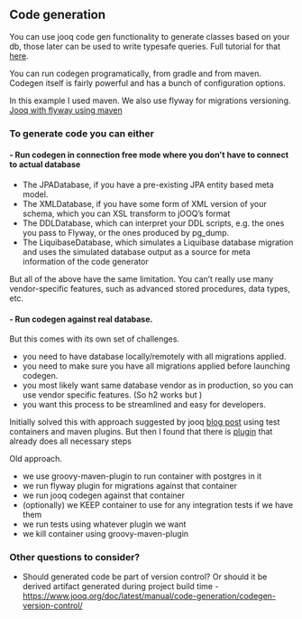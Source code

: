## Code generation

You can use jooq code gen functionality to generate classes based on your db, those later can be used to write typesafe
queries.
Full tutorial for that [here](https://www.jooq.org/doc/latest/manual/code-generation/codegen-configuration/).

You can run codegen programatically, from gradle and from maven. Codegen itself is fairly powerful and has a bunch of
configuration options.

In this example I used maven. We also use flyway for migrations
versioning. [Jooq with flyway using maven](https://www.jooq.org/doc/latest/manual/getting-started/tutorials/jooq-with-flyway/)

### To generate code you can either

#### - Run codegen in connection free mode where you don't have to connect to actual database

- The JPADatabase, if you have a pre-existing JPA entity based meta model.
- The XMLDatabase, if you have some form of XML version of your schema, which you can XSL transform to jOOQ’s format
- The DDLDatabase, which can interpret your DDL scripts, e.g. the ones you pass to Flyway, or the ones produced by
  pg_dump.
- The LiquibaseDatabase, which simulates a Liquibase database migration and uses the simulated database output as a
  source for meta information of the code generator

But all of the above have the same limitation. You can’t really use many vendor-specific features, such as advanced
stored procedures, data types, etc.

#### - Run codegen against real database.

But this comes with its own set of challenges.

- you need to have database locally/remotely with all migrations applied.
- you need to make sure you have all migrations applied before launching codegen.
- you most likely want same database vendor as in production, so you can use vendor specific features. (So h2 works
  but )
- you want this process to be streamlined and easy for developers.

Initially solved this with approach suggested by
jooq [blog post](https://blog.jooq.org/using-testcontainers-to-generate-jooq-code/)
using test containers and maven plugins. But then I found that there
is [plugin](https://testcontainers.com/guides/working-with-jooq-flyway-using-testcontainers/) that already does all
necessary steps

Old approach.

- we use groovy-maven-plugin to run container with postgres in it
- we run flyway plugin for migrations against that container
- we run jooq codegen against that container
- (optionally) we KEEP container to use for any integration tests if we have them
- we run tests using whatever plugin we want
- we kill container using groovy-maven-plugin

### Other questions to consider?

- Should generated code be part of version control?
  Or should it be derived artifact generated during project build
  time -https://www.jooq.org/doc/latest/manual/code-generation/codegen-version-control/
